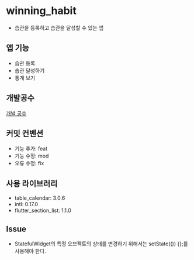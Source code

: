 # winning_habit
- 습관을 등록하고 습관을 달성할 수 있는 앱

## 앱 기능
- 습관 등록
- 습관 달성하기
- 통계 보기

## 개발공수
[개발 공수](https://jerryco.notion.site/WinningHabit-Flutter-67a9c70ab7e44e33ad85d7f1e418714e)

## 커밋 컨벤션
- 기능 추가: feat
- 기능 수정: mod
- 오류 수정: fix

## 사용 라이브러리
- table_calendar: 3.0.6
- intl: 0.17.0
- flutter_section_list: 1.1.0

## Issue
- StatefulWidget의 특정 오브젝트의 상태를 변경하기 위해서는 setState(()) {};를 사용해야 한다.